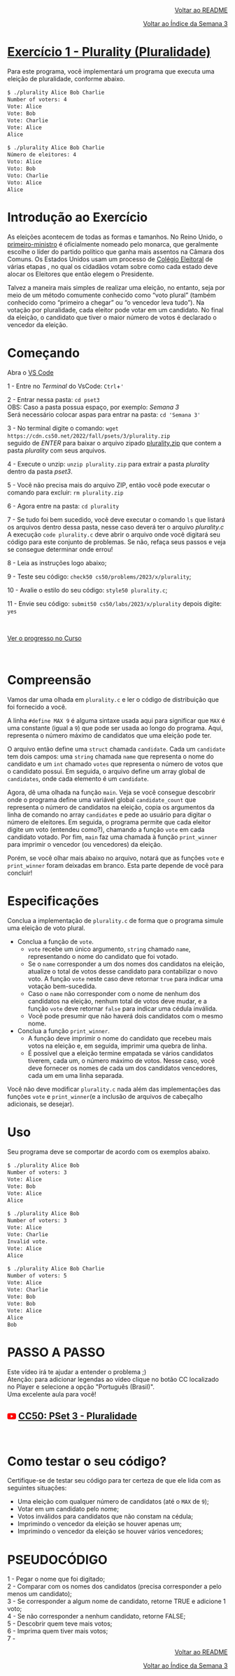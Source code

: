 <p align="right">
   <a href="https://patyfil.github.io/cs50-cc50-harvard/">Voltar ao README</a>
</p>
<p align="right">
   <a href="https://patyfil.github.io/cs50-cc50-harvard/3-Algoritmos.html">Voltar ao Índice da Semana 3</a>
</p>

# [Exercício 1 - Plurality (Pluralidade)](https://cs50.harvard.edu/x/2023/psets/3/plurality/)  

Para este programa, você implementará um programa que executa uma eleição de pluralidade, conforme abaixo.  

```
$ ./plurality Alice Bob Charlie
Number of voters: 4
Vote: Alice
Vote: Bob
Vote: Charlie
Vote: Alice
Alice
```
```
$ ./plurality Alice Bob Charlie
Número de eleitores: 4
Voto: Alice
Voto: Bob
Voto: Charlie
Voto: Alice
Alice
```

# Introdução ao Exercício

As eleições acontecem de todas as formas e tamanhos. No Reino Unido, o [primeiro-ministro](https://www.parliament.uk/education/about-your-parliament/general-elections/) é oficialmente nomeado pelo monarca, que geralmente escolhe o líder do partido político que ganha mais assentos na Câmara dos Comuns. Os Estados Unidos usam um processo de [Colégio Eleitoral](https://www.archives.gov/federal-register/electoral-college/about.html) de várias etapas , no qual os cidadãos votam sobre como cada estado deve alocar os Eleitores que então elegem o Presidente.  

Talvez a maneira mais simples de realizar uma eleição, no entanto, seja por meio de um método comumente conhecido como “voto plural” (também conhecido como “primeiro a chegar” ou “o vencedor leva tudo”). Na votação por pluralidade, cada eleitor pode votar em um candidato. No final da eleição, o candidato que tiver o maior número de votos é declarado o vencedor da eleição.  

# Começando  

Abra o [VS Code](https://code.cs50.io/)

1 - Entre no *Terminal* do VsCode: `Ctrl`+`'`  

2 - Entrar nessa pasta: `cd pset3`  
OBS: Caso a pasta possua espaço, por exemplo: *Semana 3*  
Será necessário colocar aspas para entrar na pasta: `cd 'Semana 3'` 

3 - No terminal digite o comando: `wget https://cdn.cs50.net/2022/fall/psets/3/plurality.zip`  
seguido de *ENTER* para baixar o arquivo zipado [plurality.zip](https://patyfil.github.io/cs50-cc50-harvard/semana3/plurality.zip) que contem a pasta *plurality* com seus arquivos.  

4 - Execute o unzip: `unzip plurality.zip` para extrair a pasta *plurality* dentro da pasta *pset3*.  

5 - Você não precisa mais do arquivo ZIP, então você pode executar o comando para excluir: `rm plurality.zip`  

6 - Agora entre na pasta: `cd plurality`  

7 - Se tudo foi bem sucedido, você deve executar o comando `ls` que listará os arquivos dentro dessa pasta, nesse caso deverá ter o arquivo *plurality.c*  
A execução `code plurality.c` deve abrir o arquivo onde você digitará seu código para este conjunto de problemas. Se não, refaça seus passos e veja se consegue determinar onde errou!  

8 - Leia as instruções logo abaixo;

9 - Teste seu código: `check50 cs50/problems/2023/x/plurality`;  

10 - Avalie o estilo do seu código: `style50 plurality.c`;  

11 - Envie seu código: `submit50 cs50/labs/2023/x/plurality` depois digite: `yes`  

&nbsp;

[Ver o progresso no Curso](https://cs50.me/cs50x)

&nbsp;

# Compreensão

Vamos dar uma olhada em `plurality.c` e ler o código de distribuição que foi fornecido a você.

A linha `#define MAX 9` é alguma sintaxe usada aqui para significar que `MAX` é uma constante (igual a `9`) que pode ser usada ao longo do programa. Aqui, representa o número máximo de candidatos que uma eleição pode ter.  

O arquivo então define uma `struct` chamada `candidate`. Cada um `candidate` tem dois campos: uma `string` chamada `name` que representa o nome do candidato e um `int` chamado `votes` que representa o número de votos que o candidato possui. Em seguida, o arquivo define um array global de `candidates`, onde cada elemento é um `candidate`.

Agora, dê uma olhada na função `main`. Veja se você consegue descobrir onde o programa define uma variável global `candidate_count` que representa o número de candidatos na eleição, copia os argumentos da linha de comando no array `candidates` e pede ao usuário para digitar o número de eleitores. Em seguida, o programa permite que cada eleitor digite um voto (entendeu como?), chamando a função `vote`  em cada candidato votado. Por fim, `main` faz uma chamada à função `print_winner` para imprimir o vencedor (ou vencedores) da eleição.  

Porém, se você olhar mais abaixo no arquivo, notará que as funções `vote` e `print_winner` foram deixadas em branco. Esta parte depende de você para concluir!

# Especificações

Conclua a implementação de `plurality.c` de forma que o programa simule uma eleição de voto plural.

* Conclua a função de `vote`.
    * `vote` recebe um único argumento, `string` chamado `name`, representando o nome do candidato que foi votado.
    * Se o `name` corresponder a um dos nomes dos candidatos na eleição, atualize o total de votos desse candidato para contabilizar o novo voto. A função `vote` neste caso deve retornar `true` para indicar uma votação bem-sucedida.  
    * Caso o `name` não corresponder com o nome de nenhum dos candidatos na eleição, nenhum total de votos deve mudar, e a função `vote` deve retornar `false` para indicar uma cédula inválida.
    * Você pode presumir que não haverá dois candidatos com o mesmo nome.
* Conclua a função `print_winner`.
    * A função deve imprimir o nome do candidato que recebeu mais votos na eleição e, em seguida, imprimir uma quebra de linha.
    * É possível que a eleição termine empatada se vários candidatos tiverem, cada um, o número máximo de votos. Nesse caso, você deve fornecer os nomes de cada um dos candidatos vencedores, cada um em uma linha separada.  

Você não deve modificar `plurality.c` nada além das implementações das funções `vote` e `print_winner`(e a inclusão de arquivos de cabeçalho adicionais, se desejar).

# Uso

Seu programa deve se comportar de acordo com os exemplos abaixo.

```
$ ./plurality Alice Bob
Number of voters: 3
Vote: Alice
Vote: Bob
Vote: Alice
Alice
```
```
$ ./plurality Alice Bob
Number of voters: 3
Vote: Alice
Vote: Charlie
Invalid vote.
Vote: Alice
Alice
```
```
$ ./plurality Alice Bob Charlie
Number of voters: 5
Vote: Alice
Vote: Charlie
Vote: Bob
Vote: Bob
Vote: Alice
Alice
Bob
```

# PASSO A PASSO  

Este vídeo irá te ajudar a entender o problema ;)  
Atenção: para adicionar legendas ao vídeo clique no botão CC localizado no Player e selecione a opção "Português (Brasil)".  
Uma excelente aula para você!  
## <img src="../assets/youtube.svg" width=20 /> [CC50: PSet 3 - Pluralidade](https://youtu.be/cZwLHm3PPUk)

&nbsp;

# Como testar o seu código?

Certifique-se de testar seu código para ter certeza de que ele lida com as seguintes situações:  

* Uma eleição com qualquer número de candidatos (até o `MAX` de `9`);  
* Votar em um candidato pelo nome;  
* Votos inválidos para candidatos que não constam na cédula;  
* Imprimindo o vencedor da eleição se houver apenas um;  
* Imprimindo o vencedor da eleição se houver vários vencedores;  

# PSEUDOCÓDIGO

1 - Pegar o nome que foi digitado;  
2 - Comparar com os nomes dos candidatos (precisa corresponder a pelo menos um candidato);  
3 - Se corresponder a algum nome de candidato, retorne TRUE e adicione 1 voto;  
4 - Se não corresponder a nenhum candidato, retorne FALSE;  
5 - Descobrir quem teve mais votos;  
6 - Imprima quem tiver mais votos;  
7 - 

<p align="right">
   <a href="https://patyfil.github.io/cs50-cc50-harvard/">Voltar ao README</a>
</p>
<p align="right">
   <a href="https://patyfil.github.io/cs50-cc50-harvard/3-Algoritmos.html">Voltar ao Índice da Semana 3</a>
</p>